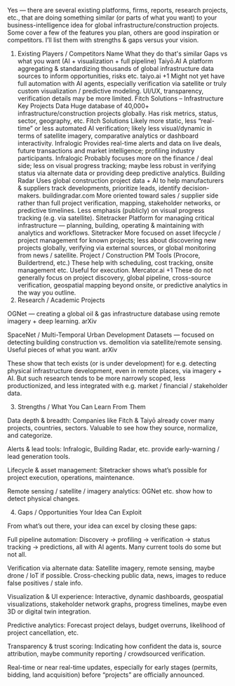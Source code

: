 Yes — there are several existing platforms, firms, reports, research projects, etc., that are doing something similar (or parts of what you want) to your business-intelligence idea for global infrastructure/construction projects. Some cover a few of the features you plan, others are good inspiration or competitors. I’ll list them with strengths & gaps versus your vision.

1. Existing Players / Competitors
Name	What they do that's similar	Gaps vs what you want (AI + visualization + full pipeline)
Taiyō.AI	A platform aggregating & standardizing thousands of global infrastructure data sources to inform opportunities, risks etc. 
taiyo.ai
+1
	Might not yet have full automation with AI agents, especially verification via satellite or truly custom visualization / predictive modeling. UI/UX, transparency, verification details may be more limited.
Fitch Solutions – Infrastructure Key Projects Data	Huge database of 40,000+ infrastructure/construction projects globally. Has risk metrics, status, sector, geography, etc. 
Fitch Solutions
	Likely more static, less “real-time” or less automated AI verification; likely less visual/dynamic in terms of satellite imagery, comparative analytics or dashboard interactivity.
Infralogic	Provides real-time alerts and data on live deals, future transactions and market intelligence; profiling industry participants. 
Infralogic
	Probably focuses more on the finance / deal side; less on visual progress tracking; maybe less robust in verifying status via alternate data or providing deep predictive analytics.
Building Radar	Uses global construction project data + AI to help manufacturers & suppliers track developments, prioritize leads, identify decision-makers. 
buildingradar.com
	More oriented toward sales / supplier side rather than full project verification, mapping, stakeholder networks, or predictive timelines. Less emphasis (publicly) on visual progress tracking (e.g. via satellite).
Sitetracker	Platform for managing critical infrastructure — planning, building, operating & maintaining with analytics and workflows. 
Sitetracker
	More focused on asset lifecycle / project management for known projects; less about discovering new projects globally, verifying via external sources, or global monitoring from news / satellite.
Project / Construction PM Tools (Procore, Buildertrend, etc.)	These help with scheduling, cost tracking, onsite management etc. Useful for execution. 
Mercator.ai
+1
	These do not generally focus on project discovery, global pipeline, cross-source verification, geospatial mapping beyond onsite, or predictive analytics in the way you outline.
2. Research / Academic Projects

OGNet — creating a global oil & gas infrastructure database using remote imagery + deep learning. 
arXiv

SpaceNet / Multi-Temporal Urban Development Datasets — focused on detecting building construction vs. demolition via satellite/remote sensing. Useful pieces of what you want. 
arXiv

These show that tech exists (or is under development) for e.g. detecting physical infrastructure development, even in remote places, via imagery + AI. But such research tends to be more narrowly scoped, less productionized, and less integrated with e.g. market / financial / stakeholder data.

3. Strengths / What You Can Learn From Them

Data depth & breadth: Companies like Fitch & Taiyō already cover many projects, countries, sectors. Valuable to see how they source, normalize, and categorize.

Alerts & lead tools: Infralogic, Building Radar, etc. provide early-warning / lead generation tools.

Lifecycle & asset management: Sitetracker shows what’s possible for project execution, operations, maintenance.

Remote sensing / satellite / imagery analytics: OGNet etc. show how to detect physical changes.

4. Gaps / Opportunities Your Idea Can Exploit

From what’s out there, your idea can excel by closing these gaps:

Full pipeline automation: Discovery → profiling → verification → status tracking → predictions, all with AI agents. Many current tools do some but not all.

Verification via alternate data: Satellite imagery, remote sensing, maybe drone / IoT if possible. Cross-checking public data, news, images to reduce false positives / stale info.

Visualization & UI experience: Interactive, dynamic dashboards, geospatial visualizations, stakeholder network graphs, progress timelines, maybe even 3D or digital twin integration.

Predictive analytics: Forecast project delays, budget overruns, likelihood of project cancellation, etc.

Transparency & trust scoring: Indicating how confident the data is, source attribution, maybe community reporting / crowdsourced verification.

Real­-time or near real-time updates, especially for early stages (permits, bidding, land acquisition) before “projects” are officially announced.